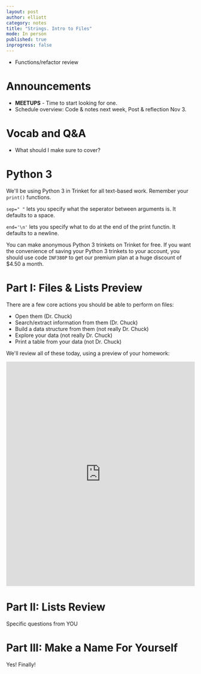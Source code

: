 ```yaml
---
layout: post
author: elliott
category: notes
title: "Strings. Intro to Files"
mode: In person
published: true
inprogress: false
---
```


* Functions/refactor review

# Announcements

- **MEETUPS** - Time to start looking for one.
- Schedule overview: Code & notes next week, Post & reflection Nov 3.

# Vocab and Q&A

- What should I make sure to cover?


# Python 3

We'll be using Python 3 in Trinket for all text-based work.  Remember your `print()` functions.

`sep=" "` lets you specify what the seperator between arguments is.  It defaults to a space.

`end='\n'` lets you specify what to do at the end of the print functin.  It defaults to a newline.

You can make anonymous Python 3 trinkets on Trinket for free.  If you want the convenience of saving your
Python 3 trinkets to your account, you should use code `INF380P` to get our premium plan at a huge discount of $4.50 a month.

# Part I: Files & Lists Preview

There are a few core actions you should be able to perform on files:

* Open them (Dr. Chuck)
* Search/extract information from them (Dr. Chuck)
* Build a data structure from them (not really Dr. Chuck)
* Explore your data (not really Dr. Chuck)
* Print a table from your data (not Dr. Chuck)

We'll review all of these today, using a preview of your homework:

<iframe src="https://trinket.io/embed/python3/2e9e967b69" width="100%" height="600" frameborder="0" marginwidth="0" marginheight="0" allowfullscreen></iframe>

# Part II: Lists Review

Specific questions from YOU

# Part III: Make a Name For Yourself

Yes! Finally!